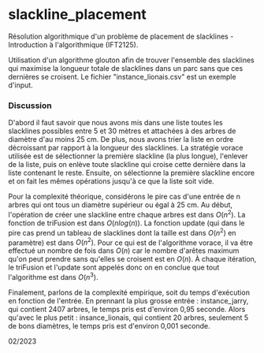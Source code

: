 # slackline_placement
Résolution algorithmique d'un problème de placement de slacklines - Introduction à l'algorithmique (IFT2125).

Utilisation d'un algorithme glouton afin de trouver l'ensemble des slacklines qui maximise la longueur totale de slacklines dans un parc sans que ces dernières se croisent. Le fichier "instance_lionais.csv" est un exemple d'input.

### Discussion

D'abord il faut savoir que nous avons mis dans une liste toutes les slacklines possibles entre 5 et 30 mètres et attachées à des arbres de diamètre d'au moins 25 cm. De plus, nous avons trier la liste en ordre décroissant par rapport à la longueur des slacklines. La stratégie vorace utilisée est de sélectionner la première slackline (la plus longue), l'enlever de la liste, puis on enlève toute slackline qui croise cette dernière dans la liste contenant le reste. Ensuite, on sélectionne la première slackline encore et on fait les mêmes opérations jusqu'à ce que la liste soit vide.

Pour la complexité théorique, considérons le pire cas d'une entrée de n arbres qui ont tous un diamètre supérieur ou égal à 25 cm. Au début, l'opération de créer une slackline entre chaque arbres est dans $O(n^2)$. La fonction de triFusion est dans $O(nlog(n))$. La fonction update (qui dans le pire cas prend un tableau de slacklines dont  la taille est dans $O(n^2)$ en paramètre) est dans $O(n^2)$. Pour ce qui est de l'algorithme vorace, il va être effectué un nombre de fois dans $O(n)$ car le nombre d'arêtes maximum qu'on peut prendre sans qu'elles se croisent est en $O(n)$. À chaque itération, le triFusion et l'update sont appelés donc on en conclue que tout l'algorithme est dans $O(n^3)$.

Finalement, parlons de la complexité empirique, soit du temps d'exécution en fonction de l'entrée. En prennant la plus grosse entrée : instance\_jarry, qui contient 2407 arbres, le temps pris est d'environ 0,95 seconde. Alors qu'avec le plus petit : insance\_lionais, qui contient 20 arbres, seulement 5 de bons diamètres, le temps pris est d'environ 0,001 seconde.

02/2023
